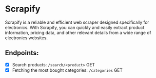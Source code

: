 # Scrapify

Scrapify is a reliable and efficient web scraper designed specifically for electronics. With Scrapify, you can quickly and easily extract product information, pricing data, and other relevant details from a wide range of electronics websites.

## Endpoints:

- [x] Search products: `/search/<product>` GET
- [x] Fetching the most bought categories: `/categories` GET
